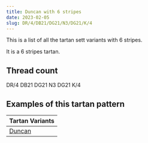 ```yaml
---
title: Duncan with 6 stripes
date: 2023-02-05
slug: DR/4/DB21/DG21/N3/DG21/K/4
---
```

This is a list of all the tartan sett variants with 6 stripes.

It is a 6 stripes tartan.


## Thread count
DR/4 DB21 DG21 N3 DG21 K/4

## Examples of this tartan pattern

| Tartan Variants |
|---------------|
| [Duncan](/variants/dr/4/db21/dg21/n3/dg21/k/4-db000052-dg11450d-draa0000-k000000-naaaaaa)||
